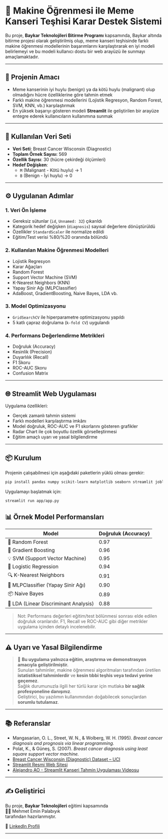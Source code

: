 # 🧬 Makine Öğrenmesi ile Meme Kanseri Teşhisi Karar Destek Sistemi

Bu proje, **Baykar Teknolojileri Bitirme Programı** kapsamında, Baykar altında bitirme projesi olarak geliştirilmiş olup, meme kanseri teşhisinde farklı makine öğrenmesi modellerinin başarımlarını karşılaştırarak en iyi modeli belirlemeyi ve bu modeli kullanıcı dostu bir web arayüzü ile sunmayı amaçlamaktadır.

---

## 🎯 Projenin Amacı

- Meme kanserinin iyi huylu (benign) ya da kötü huylu (malignant) olup olmadığını hücre özelliklerine göre tahmin etmek
- Farklı makine öğrenmesi modellerini (Lojistik Regresyon, Random Forest, SVM, KNN, vb.) karşılaştırmak
- En yüksek başarıyı gösteren modeli **Streamlit** ile geliştirilen bir arayüze entegre ederek kullanıcıların kullanımına sunmak

---

## 📁 Kullanılan Veri Seti

- **Veri Seti**: Breast Cancer Wisconsin (Diagnostic)  
- **Toplam Örnek Sayısı**: 569  
- **Özellik Sayısı**: 30 (hücre çekirdeği ölçümleri)  
- **Hedef Değişken**:  
  - `M` (Malignant - Kötü huylu) → 1  
  - `B` (Benign - İyi huylu) → 0  

---

## ⚙️ Uygulanan Adımlar

### 1. Veri Ön İşleme
- Gereksiz sütunlar (`id`, `Unnamed: 32`) çıkarıldı
- Kategorik hedef değişken (`diagnosis`) sayısal değerlere dönüştürüldü
- Özellikler `StandardScaler` ile normalize edildi
- Eğitim/Test verisi %80/%20 oranında bölündü

### 2. Kullanılan Makine Öğrenmesi Modelleri
- Lojistik Regresyon
- Karar Ağaçları
- Random Forest
- Support Vector Machine (SVM)
- K-Nearest Neighbors (KNN)
- Yapay Sinir Ağı (MLPClassifier)
- AdaBoost, GradientBoosting, Naive Bayes, LDA vb.

### 3. Model Optimizasyonu
- `GridSearchCV` ile hiperparametre optimizasyonu yapıldı
- 5 katlı çapraz doğrulama (`k-fold CV`) uygulandı

### 4. Performans Değerlendirme Metrikleri
- Doğruluk (Accuracy)
- Kesinlik (Precision)
- Duyarlılık (Recall)
- F1 Skoru
- ROC-AUC Skoru
- Confusion Matrix

---

## 🌐 Streamlit Web Uygulaması

Uygulama özellikleri:

- Gerçek zamanlı tahmin sistemi
- Farklı modelleri karşılaştırma imkânı
- Model doğruluk, ROC-AUC ve F1 skorlarını gösteren grafikler
- Radar Chart ile çok boyutlu özellik görselleştirmesi
- Eğitim amaçlı uyarı ve yasal bilgilendirme

---

## 📦 Kurulum

Projenin çalışabilmesi için aşağıdaki paketlerin yüklü olması gerekir:

```bash
pip install pandas numpy scikit-learn matplotlib seaborn streamlit joblib
```

Uygulamayı başlatmak için:
```bash
streamlit run app/app.py
```

## 📊 Örnek Model Performansları

| Model                | Doğruluk (Accuracy) |
|----------------------|---------------------|
| 🎯 Random Forest        | 0.97                |
| 🚀 Gradient Boosting    | 0.96                |
| 💡 SVM (Support Vector Machine) | 0.95        |
| 🧮 Logistic Regression  | 0.94                |
| 🔍 K-Nearest Neighbors  | 0.91                |
| 🧠 MLPClassifier (Yapay Sinir Ağı) | 0.90      |
| 📦 Naive Bayes          | 0.89                |
| 🧭 LDA (Linear Discriminant Analysis) | 0.88   |

> Not: Performans değerleri eğitim/test bölünmesi sonrası elde edilen doğruluk oranlarıdır. F1, Recall ve ROC-AUC gibi diğer metrikler uygulama içinden detaylı incelenebilir.

---

## ⚠️ Uyarı ve Yasal Bilgilendirme

> 🚨 **Bu uygulama yalnızca eğitim, araştırma ve demonstrasyon amacıyla geliştirilmiştir.**  
> Sunulan tahminler, makine öğrenmesi algoritmaları tarafından üretilen **istatistiksel tahminlerdir** ve **kesin tıbbi teşhis veya tedavi yerine geçemez**.  
> Sağlık durumunuzla ilgili her türlü karar için mutlaka **bir sağlık profesyoneline danışınız**.  
> Geliştirici, bu yazılımın kullanımından doğabilecek sonuçlardan **sorumlu tutulamaz**.

---

## 📚 Referanslar

- Mangasarian, O. L., Street, W. N., & Wolberg, W. H. (1995). *Breast cancer diagnosis and prognosis via linear programming.*
- Polat, K., & Güneş, S. (2007). *Breast cancer diagnosis using least square support vector machine.*
- [Breast Cancer Wisconsin (Diagnostic) Dataset – UCI](https://archive.ics.uci.edu/ml/datasets/Breast+Cancer+Wisconsin+(Diagnostic))
- [Streamlit Resmi Web Sitesi](https://streamlit.io/)
- [Alejandro AO - Streamlit Kanseri Tahmin Uygulaması Videosu](https://www.youtube.com/watch?v=Fz5wUuSjeG4)

---

## ✍️ Geliştirici

Bu proje, **Baykar Teknolojileri** eğitimi kapsamında  
🧑‍💻 Mehmet Emin Palabıyık  
tarafından hazırlanmıştır.  

🔗 [LinkedIn Profili](https://www.linkedin.com/in/emin-35bnry72698265/)

---
